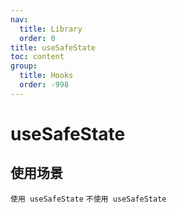 ```yaml
---
nav:
  title: Library
  order: 0
title: useSafeState
toc: content
group:
  title: Hooks
  order: -998
---
```


# useSafeState

## 使用场景

<code src="./usage/demo1.tsx">使用 useSafeState</code>
<code src="./usage/demo2.tsx">不使用 useSafeState</code>
